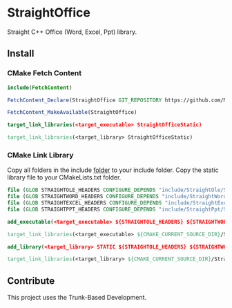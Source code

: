 # StraightOffice

Straight C++ Office (Word, Excel, Ppt) library.

## Install

### CMake Fetch Content

```CMake
include(FetchContent)

FetchContent_Declare(StraightOffice GIT_REPOSITORY https://github.com/MasonSZhao/StraightOffice)

FetchContent_MakeAvailable(StraightOffice)

target_link_libraries(<target_executable> StraightOfficeStatic)

target_link_libraries(<target_library> StraightOfficeStatic)
```

### CMake Link Library

Copy all folders in the include [folder](https://github.com/MasonSZhao/StraightOffice/tree/master/include) to your include folder.
Copy the static library file to your CMakeLists.txt folder.

```CMake
file (GLOB STRAIGHTOLE_HEADERS CONFIGURE_DEPENDS "include/StraightOle/StraightOle*.h")
file (GLOB STRAIGHTWORD_HEADERS CONFIGURE_DEPENDS "include/StraightWord/StraightWord*.h")
file (GLOB STRAIGHTEXCEL_HEADERS CONFIGURE_DEPENDS "include/StraightExcel/StraightExcel*.h")
file (GLOB STRAIGHTPPT_HEADERS CONFIGURE_DEPENDS "include/StraightPpt/StraightPpt*.h")

add_executable(<target_executable> ${STRAIGHTOLE_HEADERS} ${STRAIGHTWORD_HEADERS} ${STRAIGHTEXCEL_HEADERS} ${STRAIGHTPPT_HEADERS})

target_link_libraries(<target_executable> ${CMAKE_CURRENT_SOURCE_DIR}/StraightOfficeStatic.lib)

add_library(<target_library> STATIC ${STRAIGHTOLE_HEADERS} ${STRAIGHTWORD_HEADERS} ${STRAIGHTEXCEL_HEADERS} ${STRAIGHTPPT_HEADERS})

target_link_libraries(<target_library> ${CMAKE_CURRENT_SOURCE_DIR}/StraightOfficeStatic.lib)
```

## Contribute

This project uses the Trunk-Based Development.
